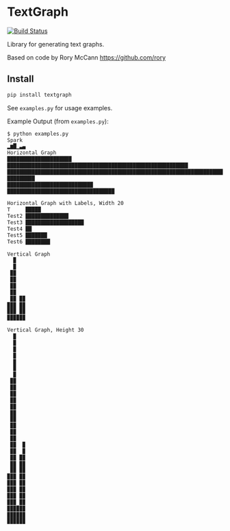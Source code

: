 # TextGraph

[![Build Status](https://travis-ci.org/markeganfuller/pytextgraph.svg?branch=master)](https://travis-ci.org/markeganfuller/pytextgraph)

Library for generating text graphs.

Based on code by Rory McCann <https://github.com/rory>

## Install

```bash
pip install textgraph
```

See `examples.py` for usage examples.

Example Output (from `examples.py`):

```bash
$ python examples.py
Spark
▂▆█▁▃▄
Horizontal Graph
█████████████████████
███████████████████████████████████████████████████████████
██████████████████████████████████████████████████████████████████████████████
█████████
████████████████████████████
███████████████████████████████████

Horizontal Graph with Labels, Width 20
T     █████
Test2 ██████████████
Test3 ███████████████████
Test4 ██
Test5 ███████
Test6 ████████

Vertical Graph
  ▉
  ▉
 ▉▉
 ▉▉
 ▉▉
 ▉▉
 ▉▉ ▉▉
▉▉▉ ▉▉
▉▉▉ ▉▉
▉▉▉▉▉▉

Vertical Graph, Height 30
  ▉
  ▉
  ▉
  ▉
  ▉
  ▉
  ▉
 ▉▉
 ▉▉
 ▉▉
 ▉▉
 ▉▉
 ▉▉
 ▉▉
 ▉▉
 ▉▉
 ▉▉
 ▉▉  ▉
 ▉▉  ▉
 ▉▉ ▉▉
 ▉▉ ▉▉
 ▉▉ ▉▉
▉▉▉ ▉▉
▉▉▉ ▉▉
▉▉▉ ▉▉
▉▉▉ ▉▉
▉▉▉ ▉▉
▉▉▉▉▉▉
▉▉▉▉▉▉
▉▉▉▉▉▉
```
